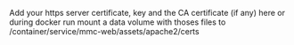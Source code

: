 Add your https server certificate, key and the CA certificate (if any) here
or during docker run mount a data volume with thoses files to /container/service/mmc-web/assets/apache2/certs
